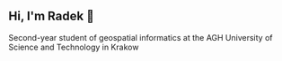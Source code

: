 ## Hi, I'm Radek 👋
Second-year student of geospatial informatics at the AGH University of Science and Technology in Krakow

